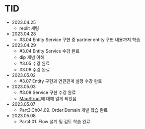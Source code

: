 # TID
- 2023.04.25
  - replit 세팅
- 2023.04.28
  - #3.04 Entity Service 구현 중 partner entity 구현 내용까지 학습
- 2023.04.29
  - #3.04 Entity Service 수강 완료
  - dip 개념 이해
  - #3.05 수강 완료
  - #3.06 수강 완료
- 2023.05.02
  - #3.07 Entity 구현과 연관관계 설정 수강 완료
- 2023.05.03
  - #3.08 Service 구현 수강 완료
  - [MapStruct](https://mapstruct.org)에 대해 알게 되었음 
- 2023.05.07
  - Part3.Ch04.09. Order Domain 개발 학습 완료
- 2023.05.08
  - Part4.01. Flow 설계 및 검토 학습 완료